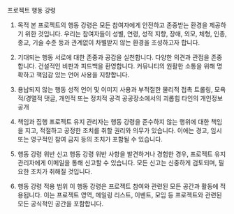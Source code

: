 프로젝트 행동 강령
1. 목적
본 프로젝트의 행동 강령은 모든 참여자에게 안전하고 존중받는 환경을 제공하기 위한 것입니다. 우리는 참여자들이 성별, 연령, 성적 지향, 장애, 외모, 체형, 인종, 종교, 기술 수준 등과 관계없이 차별받지 않는 환경을 조성하고자 합니다.

2. 기대되는 행동
서로에 대한 존중과 공감을 실천합니다.
다양한 의견과 관점을 존중합니다.
건설적인 비판과 피드백을 환영합니다.
커뮤니티의 원활한 소통을 위해 명확하고 책임감 있는 언어 사용을 지향합니다.
3. 용납되지 않는 행동
성적 언어 및 이미지 사용과 부적절한 물리적 접촉
트롤링, 모욕적/경멸적 댓글, 개인적 또는 정치적 공격
공공장소에서의 괴롭힘
타인의 개인정보 공개
4. 책임과 집행
프로젝트 유지 관리자는 행동 강령을 준수하지 않는 행위에 대한 책임을 지고, 적절하고 공정한 조치를 취할 권리와 의무가 있습니다. 이에는 경고, 임시 또는 영구적인 참여 금지 등의 조치가 포함될 수 있습니다.

5. 행동 강령 위반 신고
행동 강령 위반 사항을 발견하거나 경험한 경우, 프로젝트 유지 관리자에게 이메일을 통해 신고할 수 있습니다. 모든 신고는 신중하게 검토되며, 필요한 조치가 취해질 것입니다.

6. 행동 강령 적용 범위
이 행동 강령은 프로젝트 참여와 관련된 모든 공간과 활동에 적용됩니다. 이는 프로젝트 영역, 메일링 리스트, 이벤트, 모임 등 프로젝트와 관련된 모든 공식적인 공간을 포함합니다.

